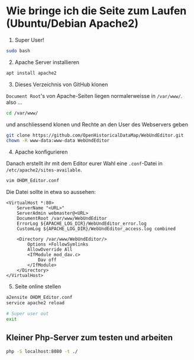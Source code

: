 # Wie bringe ich die Seite zum Laufen (Ubuntu/Debian Apache2)

1. Super User!
```bash
sudo bash
```
2. Apache Server installieren
```bash
apt install apache2
```
3. Dieses Verzeichnis von GitHub klonen

``Document Root``'s von Apache-Seiten liegen normalerweisse in ``/var/www/``.
also ...
```bash
cd /var/www/
```
und anschliessend klonen und Rechte an den User des Webservers geben
```bash
git clone https://github.com/OpenHistoricalDataMap/WebUndEditor.git
chown -R www-data:www-data WebUndEditor
```

4. Apache konfigurieren

Danach erstellt ihr mit dem Editor eurer Wahl eine `.conf`-Datei in `/etc/apache2/sites-available`.
```bash
vim OHDM_Editor.conf
```
Die Datei sollte in etwa so aussehen:
```apacheconfig
<VirtualHost *:80>
    ServerName "<URL>"
    ServerAdmin webmaster@<URL>
    DocumentRoot /var/www/WebUndEditor
    ErrorLog ${APACHE_LOG_DIR}/WebUndEditor_error.log
    CustomLog ${APACHE_LOG_DIR}/WebUndEditor_access.log combined
    
    <Directory /var/www/WebUndEditor/>
		Options +FollowSymlinks
		AllowOverride All
		<IfModule mod_dav.c>
			Dav off
		</IfModule>
	</Directory>
</VirtualHost>
```

5. Seite online stellen
```bash
a2ensite OHDM_Editor.conf
service apache2 reload

# Super user out
exit
```


## Kleiner Php-Server zum testen und arbeiten

```bash
php -S localhost:8080 -t ./
```
